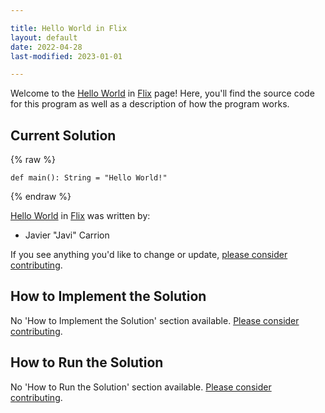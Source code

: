 ```yaml
---

title: Hello World in Flix
layout: default
date: 2022-04-28
last-modified: 2023-01-01

---
```


Welcome to the [Hello World](https://sampleprograms.io/projects/hello-world) in [Flix](https://sampleprograms.io/languages/flix) page! Here, you'll find the source code for this program as well as a description of how the program works.

## Current Solution

{% raw %}

```flix
def main(): String = "Hello World!"
```

{% endraw %}

[Hello World](https://sampleprograms.io/projects/hello-world) in [Flix](https://sampleprograms.io/languages/flix) was written by:

- Javier "Javi" Carrion

If you see anything you'd like to change or update, [please consider contributing](https://github.com/TheRenegadeCoder/sample-programs).

## How to Implement the Solution

No 'How to Implement the Solution' section available. [Please consider contributing](https://github.com/TheRenegadeCoder/sample-programs-website).

## How to Run the Solution

No 'How to Run the Solution' section available. [Please consider contributing](https://github.com/TheRenegadeCoder/sample-programs-website).